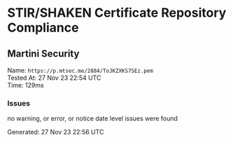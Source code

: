 # STIR/SHAKEN Certificate Repository Compliance

## Martini Security

Name: `https://p.mtsec.me/2884/ToJKZXKS7SEz.pem`\
Tested At: 27 Nov 23 22:54 UTC\
Time: 129ms

### Issues

no warning, or error, or notice date level issues were found

Generated: 27 Nov 23 22:56 UTC